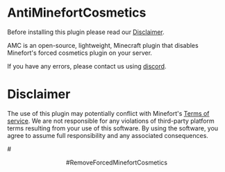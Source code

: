 # AntiMinefortCosmetics
Before installing this plugin please read our <a href="https://github.com/TuinboonDev/AntiMinefortCosmetics/tree/main#disclaimer">Disclaimer</a>.

AMC is an open-source, lightweight, Minecraft plugin that disables Minefort's forced cosmetics plugin on your server.

If you have any errors, please contact us using <a href="https://discord.com/users/584748051814547487">discord</a>.

# Disclaimer

The use of this plugin may potentially conflict with Minefort's <a href="https://minefort.com/terms-of-service">Terms of service</a>. We are not responsible for any violations of third-party platform terms resulting from your use of this software. By using the software, you agree to assume full responsibility and any associated consequences.

#<center>#RemoveForcedMinefortCosmetics</center>
